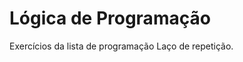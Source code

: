<h1 align="left" id="title">Lógica de Programação</h1>
<p id="description">Exercícios da lista de programação Laço de repetição.</p>
